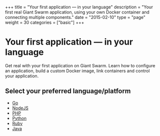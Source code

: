 +++
title = "Your first application — in your language"
description = "Your first real Giant Swarm application, using your own Docker container and connecting multiple components."
date = "2015-02-10"
type = "page"
weight = 30
categories = ["basic"]
+++

# Your first application — in your language

Get real with your first application on Giant Swarm. Learn how to configure an application, build a custom Docker image, link containers and control your application.

## Select your preferred language/platform

* [Go](golang/)
* [NodeJS](nodejs/)
* [PHP](php/)
* [Python](python/)
* [Ruby](ruby/)
* [Java](java)
